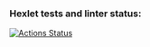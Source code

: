 ### Hexlet tests and linter status:
[![Actions Status](https://github.com/Zyabridos/devops-for-programmers-project-76/actions/workflows/hexlet-check.yml/badge.svg)](https://github.com/Zyabridos/devops-for-programmers-project-76/actions)
